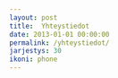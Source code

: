 ```yaml
---
layout: post
title:  Yhteystiedot
date: 2013-01-01 00:00:00
permalink: /yhteystiedot/
jarjestys: 30
ikoni: phone
---
```


